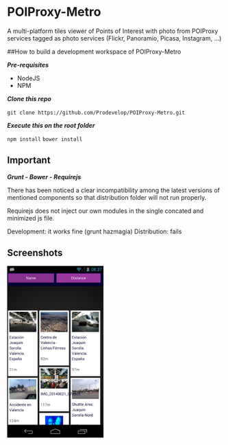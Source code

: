 POIProxy-Metro
==============

A multi-platform tiles viewer of Points of Interest with photo from POIProxy services tagged as photo services (Flickr, Panoramio, Picasa, Instagram, ...)

##How to build a development workspace of POIProxy-Metro

***Pre-requisites***

* NodeJS
* NPM

***Clone this repo***

`git clone https://github.com/Prodevelop/POIProxy-Metro.git`

***Execute this on the root folder***

`npm install`
`bower install`

## Important

***Grunt - Bower - Requirejs***

There has been noticed a clear incompatibility among the latest versions of mentioned components so that distribution folder will not run properly. 

Requirejs does not inject our own modules in the single concated and minimized js file.

Development: it works fine (grunt hazmagia)
Distribution: fails

## Screenshots

<img height=400 src="https://raw.githubusercontent.com/Prodevelop/POIProxy-Metro/master/img/poiproxy-tileviewer01.png" />
